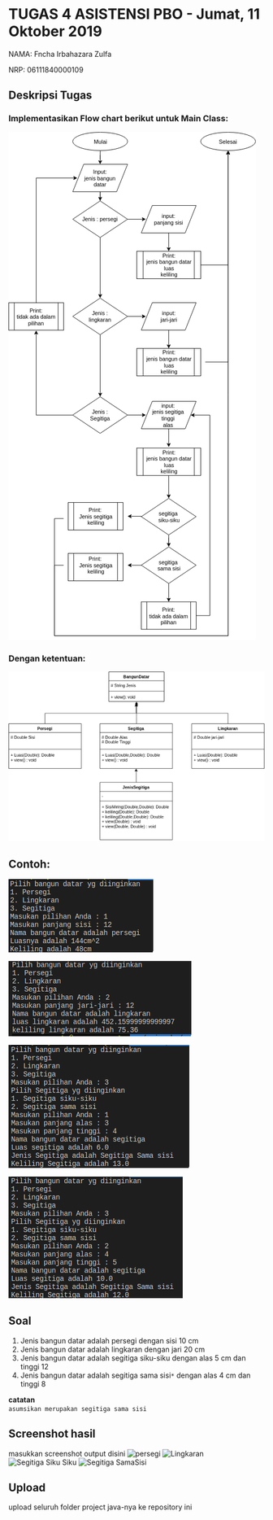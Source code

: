 # TUGAS 4 ASISTENSI PBO - Jumat, 11 Oktober 2019

NAMA: Fncha Irbahazara Zulfa

NRP: 06111840000109

## Deskripsi Tugas


### Implementasikan Flow chart berikut untuk Main Class:
![](img/flow.png)

### Dengan ketentuan:
![](img/UML.png)

## Contoh:
![](img/con1.png)

![](img/con2.png)

![](img/con3a.png)

![](img/con3b.png)

## Soal

1. Jenis bangun datar adalah persegi dengan sisi 10 cm
2. Jenis bangun datar adalah lingkaran dengan jari 20 cm
3. Jenis bangun datar adalah segitiga siku-siku dengan alas 5 cm dan tinggi 12
4. Jenis bangun datar adalah segitiga sama sisi```*``` dengan alas 4 cm dan tinggi 8

**catatan** \
 ```asumsikan merupakan segitiga sama sisi```
## Screenshot hasil
masukkan screenshot output disini
![persegi](https://user-images.githubusercontent.com/56105862/67068948-c8118500-f1a5-11e9-9bd3-385763811e58.PNG)
![Lingkaran](https://user-images.githubusercontent.com/56105862/67068947-c778ee80-f1a5-11e9-9bdd-267a43c244c0.PNG)
![Segitiga Siku Siku](https://user-images.githubusercontent.com/56105862/67068946-c6e05800-f1a5-11e9-85a2-b54dbcef0afe.PNG)
![Segitiga SamaSisi](https://user-images.githubusercontent.com/56105862/67068949-c8118500-f1a5-11e9-9023-1ebd72ad8660.PNG)

## Upload
upload seluruh folder project java-nya ke repository ini
